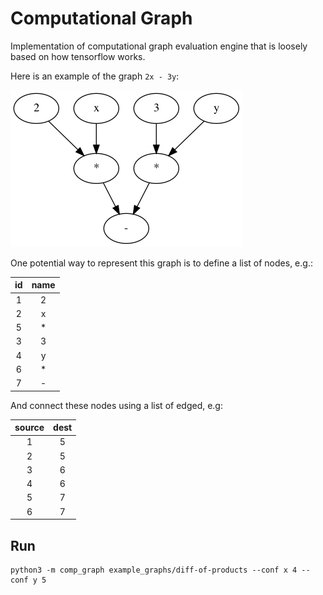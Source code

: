 # Computational Graph

Implementation of computational graph evaluation engine that is loosely based
on how tensorflow works.

Here is an example of the graph `2x - 3y`:

![graph](example_graphs/diff-of-products.png)

One potential way to represent this graph is to define a list of nodes, e.g.:

| id | name |
| :---: | :---: |
| 1 | 2 |
| 2 | x |
| 5 | * |
| 3 | 3 |
| 4 | y |
| 6 | * |
| 7 | - |

And connect these nodes using a list of edged, e.g:

| source | dest |
| :---: | :---: |
| 1 | 5 |
| 2 | 5 |
| 3 | 6 |
| 4 | 6 |
| 5 | 7 |
| 6 | 7 |

## Run

```
python3 -m comp_graph example_graphs/diff-of-products --conf x 4 --conf y 5
```
